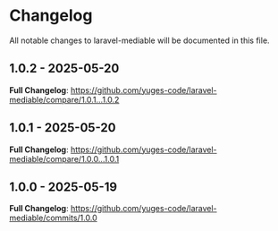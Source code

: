# Changelog

All notable changes to laravel-mediable will be documented in this file.

## 1.0.2 - 2025-05-20

**Full Changelog**: https://github.com/yuges-code/laravel-mediable/compare/1.0.1...1.0.2

## 1.0.1 - 2025-05-20

**Full Changelog**: https://github.com/yuges-code/laravel-mediable/compare/1.0.0...1.0.1

## 1.0.0 - 2025-05-19

**Full Changelog**: https://github.com/yuges-code/laravel-mediable/commits/1.0.0

